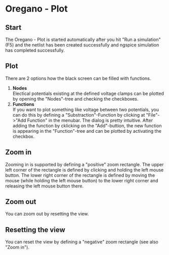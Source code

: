 Oregano - Plot
==============


Start
-----

The Oregano - Plot is started automatically after you hit
"Run a simulation" (F5) and the netlist has been created successfully
and ngspice simulation has completed successfully.


Plot
----

There are 2 options how the black screen can be filled with functions.

1. **Nodes**<br>
Electical potentials existing at the defined voltage clamps can be
plotted by opening the "Nodes"-tree and checking the checkboxes.
2. **Functions**<br>
If you want to plot something like voltage between two potentials,
you can do this by defining a "Substraction"-Function by clicking
at "File"->"Add Function" in the menubar. The dialog is pretty intuitive.
After adding the function by cklicking on the "Add"-buttion, the
new function is appearing in the "Function"-tree and can be plotted
by activating the checkbox.


Zoom in
-------

Zooming in is supported by defining a "positive" zoom rectangle. The
upper left corner of the rectangle is defined by clicking and holding
the left mouse button. The lower right corner of the rectangle is defined
by moving the mouse (while holding the left mouse button) to the lower
right corner and releasing the left mouse button there.


Zoom out
--------

You can zoom out by resetting the view.


Resetting the view
------------------

You can reset the view by defining a "negative" zoom rectangle
(see also "Zoom in").


